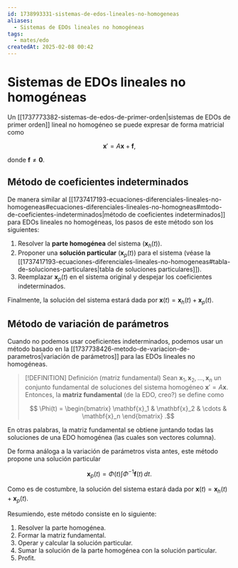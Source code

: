 ```yaml
---
id: 1738993331-sistemas-de-edos-lineales-no-homogeneas
aliases:
  - Sistemas de EDOs lineales no homogéneas
tags:
  - mates/edo
createdAt: 2025-02-08 00:42
---
```


# Sistemas de EDOs lineales no homogéneas

Un [[1737773382-sistemas-de-edos-de-primer-orden|sistemas de EDOs de primer orden]] lineal no homogéneo se puede expresar de forma matricial como

$$
\mathbf{x}' = A\mathbf{x} + \mathbf{f}
,$$

donde $\mathbf{f} \neq \mathbf{0}$.

## Método de coeficientes indeterminados

De manera similar al [[1737417193-ecuaciones-diferenciales-lineales-no-homogeneas#ecuaciones-diferenciales-lineales-no-homogneas#mtodo-de-coeficientes-indeterminados|método de coeficientes indeterminados]] para EDOs lineales no homogéneas, los pasos de este método son los siguientes:

1. Resolver la **parte homogénea** del sistema ($\mathbf{x}_h(t)$).
2. Proponer una **solución particular** ($\mathbf{x}_p(t)$) para el sistema (véase la [[1737417193-ecuaciones-diferenciales-lineales-no-homogeneas#tabla-de-soluciones-particulares|tabla de soluciones particulares]]).
3. Reemplazar $\mathbf{x}_p(t)$ en el sistema original y despejar los coeficientes indeterminados.

Finalmente, la solución del sistema estará dada por $\mathbf{x}(t) = \mathbf{x}_h(t) + \mathbf{x}_p(t)$.

## Método de variación de parámetros

Cuando no podemos usar coeficientes indeterminados, podemos usar un método basado en la [[1737738426-metodo-de-variacion-de-parametros|variación de parámetros]] para las EDOs lineales no homogéneas.

> [!DEFINITION] Definición (matriz fundamental)
> Sean $\mathbf{x}_1, \mathbf{x}_2, \ldots, \mathbf{x}_n$ un conjunto fundamental de soluciones del sistema homogéneo $\mathbf{x}' = A\mathbf{x}$. Entonces, la **matriz fundamental** (de la EDO, creo?) se define como
>
> $$
> \Phi(t) = \begin{bmatrix} \mathbf{x}_1 & \mathbf{x}_2 & \cdots & \mathbf{x}_n \end{bmatrix}
> .$$

En otras palabras, la matriz fundamental se obtiene juntando todas las soluciones de una EDO homogénea (las cuales son vectores columna).

De forma análoga a la variación de parámetros vista antes, este método propone una solución particular

$$
\mathbf{x}_p(t) = \Phi(t) \int \Phi^{-1} \mathbf{f}(t) \, dt
.$$

Como es de costumbre, la solución del sistema estará dada por $\mathbf{x}(t) = \mathbf{x}_h(t) + \mathbf{x}_p(t)$.

Resumiendo, este método consiste en lo siguiente:

1. Resolver la parte homogénea.
2. Formar la matriz fundamental.
3. Operar y calcular la solución particular.
4. Sumar la solución de la parte homogénea con la solución particular.
5. Profit.
